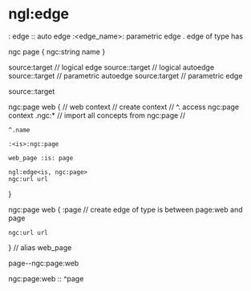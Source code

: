 # ngl:edge

: edge
:: auto edge
:<edge_name>: parametric edge
. edge of type has

ngc page
{
    ngc:string name
}


source:target // logical edge
source::target // logical autoedge
source:<is>:target // parametric autoedge
source:<is>target // parametric edge

source:<is>:target

ngc:page web
{
    // web context // create context
    // ^. access ngc:page context
    .ngc:* // import all concepts from ngc:page
    // 
    
    ^.name
    
    :<is>:ngc:page
    
    web_page :is: page
    
    ngl:edge<is, ngc:page>
    ngc:url url
}

ngc:page web
{
    :<is>page // create edge of type is between page:web and page
    
    ngc:url url
}
// alias web_page

page-<is>-ngc:page:web

ngc:page:web :<is>: ^page